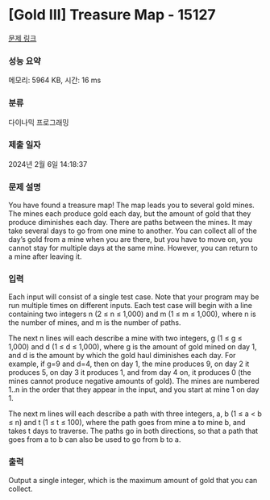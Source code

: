 # [Gold III] Treasure Map - 15127 

[문제 링크](https://www.acmicpc.net/problem/15127) 

### 성능 요약

메모리: 5964 KB, 시간: 16 ms

### 분류

다이나믹 프로그래밍

### 제출 일자

2024년 2월 6일 14:18:37

### 문제 설명

<p>You have found a treasure map! The map leads you to several gold mines. The mines each produce gold each day, but the amount of gold that they produce diminishes each day. There are paths between the mines. It may take several days to go from one mine to another. You can collect all of the day’s gold from a mine when you are there, but you have to move on, you cannot stay for multiple days at the same mine. However, you can return to a mine after leaving it.</p>

### 입력 

 <p>Each input will consist of a single test case. Note that your program may be run multiple times on different inputs. Each test case will begin with a line containing two integers n (2 ≤ n ≤ 1,000) and m (1 ≤ m ≤ 1,000), where n is the number of mines, and m is the number of paths.</p>

<p>The next n lines will each describe a mine with two integers, g (1 ≤ g ≤ 1,000) and d (1 ≤ d ≤ 1,000), where g is the amount of gold mined on day 1, and d is the amount by which the gold haul diminishes each day. For example, if g=9 and d=4, then on day 1, the mine produces 9, on day 2 it produces 5, on day 3 it produces 1, and from day 4 on, it produces 0 (the mines cannot produce negative amounts of gold). The mines are numbered 1..n in the order that they appear in the input, and you start at mine 1 on day 1.</p>

<p>The next m lines will each describe a path with three integers, a, b (1 ≤ a < b ≤ n) and t (1 ≤ t ≤ 100), where the path goes from mine a to mine b, and takes t days to traverse. The paths go in both directions, so that a path that goes from a to b can also be used to go from b to a.</p>

### 출력 

 <p>Output a single integer, which is the maximum amount of gold that you can collect.</p>

